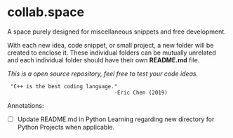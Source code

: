 # collab.space
A space purely designed for miscellaneous snippets and free development.

With each new idea, code snippet, or small project, a new folder will be created to enclose it. These individual folders can be mutually unrelated and each individual folder should have their own __README.md__ file.

_This is a open source repository, feel free to test your code ideas._

     "C++ is the best coding language."
                                      -Eric Chen (2019)

Annotations:
- [ ] Update README.md in Python Learning regarding new directory for Python Projects when applicable.
